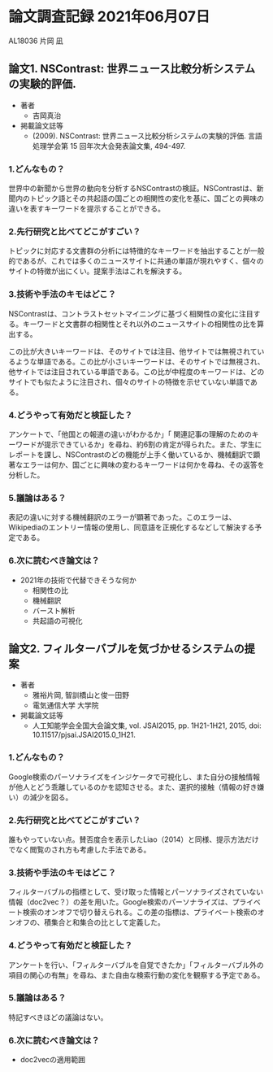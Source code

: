 <!-- tex script for md -->
<script type="text/javascript" async src="https://cdnjs.cloudflare.com/ajax/libs/mathjax/2.7.7/MathJax.js?config=TeX-MML-AM_CHTML">
</script>
<script type="text/x-mathjax-config">
 MathJax.Hub.Config({
 tex2jax: {
 inlineMath: [['$', '$'] ],
 displayMath: [ ['$$','$$'], ["\\[","\\]"] ]
 }
 });
</script>

# 論文調査記録 2021年06月07日
AL18036 片岡 凪

## 論文1. NSContrast: 世界ニュース比較分析システムの実験的評価.
- 著者
    - 吉岡真治
- 掲載論文誌等
    - (2009). NSContrast: 世界ニュース比較分析システムの実験的評価. 言語処理学会第 15 回年次大会発表論文集, 494-497.

### 1.どんなもの？
世界中の新聞から世界の動向を分析するNSContrastの検証。NSContrastは、新聞内のトピック語とその共起語の国ごとの相関性の変化を基に、国ごとの興味の違いを表すキーワードを提示することができる。

### 2.先行研究と比べてどこがすごい？
トピックに対応する文書群の分析には特徴的なキーワードを抽出することが一般的であるが、これでは多くのニュースサイトに共通の単語が現れやすく、個々のサイトの特徴が出にくい。提案手法はこれを解決する。

### 3.技術や手法のキモはどこ？
NSContrastは、コントラストセットマイニングに基づく相関性の変化に注目する。キーワードと文書群の相関性とそれ以外のニュースサイトの相関性の比を算出する。

この比が大きいキーワードは、そのサイトでは注目、他サイトでは無視されているような単語である。この比が小さいキーワードは、そのサイトでは無視され、他サイトでは注目されている単語である。この比が中程度のキーワードは、どのサイトでも似たように注目され、個々のサイトの特徴を示せていない単語である。

### 4.どうやって有効だと検証した？
アンケートで、「他国との報道の違いがわかるか」「 関連記事の理解のためのキーワードが提示できているか」を尋ね、約6割の肯定が得られた。また、学生にレポートを課し、NSContrastのどの機能が上手く働いているか、機械翻訳で顕著なエラーは何か、国ごとに興味の変わるキーワードは何かを尋ね、その返答を分析した。

### 5.議論はある？
表記の違いに対する機械翻訳のエラーが顕著であった。このエラーは、Wikipediaのエントリー情報の使用し、同意語を正規化するなどして解決する予定である。

### 6.次に読むべき論文は？
- 2021年の技術で代替できそうな何か
    - 相関性の比
    - 機械翻訳
    - バースト解析
    - 共起語の可視化

<!-- ------------------------------ -->

## 論文2. フィルターバブルを気づかせるシステムの提案
- 著者
    - 雅裕片岡, 智訓橋山と俊一田野
    - 電気通信大学 大学院
- 掲載論文誌等
    - 人工知能学会全国大会論文集, vol. JSAI2015, pp. 1H21-1H21, 2015, doi: 10.11517/pjsai.JSAI2015.0_1H21.

### 1.どんなもの？
Google検索のパーソナライズをインジケータで可視化し、また自分の接触情報が他人とどう乖離しているのかを認知させる。また、選択的接触（情報の好き嫌い）の減少を図る。

### 2.先行研究と比べてどこがすごい？
誰もやっていない点。賛否度合を表示したLiao（2014）と同様、提示方法だけでなく閲覧のされ方も考慮した手法である。

### 3.技術や手法のキモはどこ？
フィルターバブルの指標として、受け取った情報とパーソナライズされていない情報（doc2vec？）の差を用いた。Google検索のパーソナライズは、プライベート検索のオンオフで切り替えられる。この差の指標は、プライベート検索のオンオフの、積集合と和集合の比として定義した。

### 4.どうやって有効だと検証した？
アンケートを行い、「フィルターバブルを自覚できたか」「フィルターバブル外の項目の関心の有無」を尋ね、また自由な検索行動の変化を観察する予定である。

### 5.議論はある？
特記すべきほどの議論はない。

### 6.次に読むべき論文は？
- doc2vecの適用範囲
